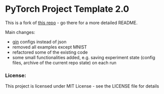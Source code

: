 # PyTorch Project Template 2.0

This is a fork of [this repo](https://github.com/moemen95/Pytorch-Project-Template) - go there for a more detailed
README.

Main changes:
 * [gin](https://github.com/google/gin-config) configs instead of json
 * removed all examples except MNIST
 * refactored some of the existing code
 * some small functionalities added, e.g. saving experiment state (config files, archive of the current repo state) on each run

### License:
This project is licensed under MIT License - see the LICENSE file for details
